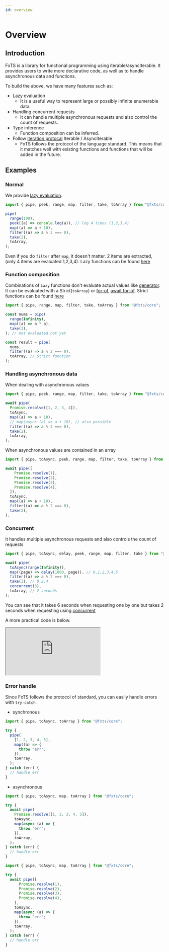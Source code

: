 ```yaml
---
id: overview
---
```


# Overview

## Introduction

FxTS is a library for functional programming using iterable/asyncIterable.
It provides users to write more declarative code, as well as to handle asynchronous data and functions.

To build the above, we have many features such as:

- Lazy evaluation
  - It is a useful way to represent large or possibly infinite enumerable data.
- Handling concurrent requests
  - It can handle multiple asynchronous requests and also control the count of requests.
- Type inference
  - Function composition can be inferred.
- Follow [iteration protocal](https://developer.mozilla.org/en-US/docs/Web/JavaScript/Reference/Iteration_protocols) Iterable / AsyncIterable
  - FxTS follows the protocol of the language standard.
    This means that it matches well with existing functions and functions that will be added in the future.

## Examples

### Normal

We provide [lazy evaluation](https://en.wikipedia.org/wiki/Lazy_evaluation).

```ts
import { pipe, peek, range, map, filter, take, toArray } from "@fxts/core";

pipe(
  range(100),
  peek((a) => console.log(a)), // log 4 times (1,2,3,4)
  map((a) => a + 10),
  filter((a) => a % 2 === 0),
  take(2),
  toArray,
);
```

Even if you do `filter` after `map`, it doesn't matter. 2 items are extracted, (only 4 items are evaluated 1,2,3,4). Lazy functions can be found [here](https://fxts.dev/docs/index#lazy)

### Function composition

Combinations of `Lazy` functions don't evaluate actual values like [generator](https://developer.mozilla.org/en-US/docs/Web/JavaScript/Reference/Global_Objects/Generator).
It can be evaluated with a Strict(`toArray`) or [for-of](https://developer.mozilla.org/en-US/docs/Web/JavaScript/Reference/Statements/for...of), [await for-of](https://developer.mozilla.org/en-US/docs/Web/JavaScript/Reference/Statements/for-await...of). Strict functions can be found [here](https://fxts.dev/docs/index#strict)

```ts
import { pipe, range, map, filter, take, toArray } from "@fxts/core";

const nums = pipe(
  range(Infinity),
  map((a) => a * a),
  take(3),
); // not evaluated not yet

const result = pipe(
  nums,
  filter((a) => a % 2 === 0),
  toArray, // Strict function
);
```

### Handling asynchronous data

When dealing with asynchronous values

```ts
import { pipe, peek, range, map, filter, take, toArray } from "@fxts/core";

await pipe(
  Promise.resolve([1, 2, 3, 4]),
  toAsync,
  map((a) => a + 10),
  // map(async (a) => a + 10), // also possible
  filter((a) => a % 2 === 0),
  take(2),
  toArray,
);
```

When asynchronous values are contained in an array

```ts
import { pipe, toAsync, peek, range, map, filter, take, toArray } from "@fxts/core";

await pipe([
    Promise.resolve(1),
    Promise.resolve(2),
    Promise.resolve(3),
    Promise.resolve(4),
  ]),
  toAsync,
  map((a) => a + 10),
  filter((a) => a % 2 === 0),
  take(2),
);
```

### Concurrent

It handles multiple asynchronous requests and also controls the count of requests

```ts
import { pipe, toAsync, delay, peek, range, map, filter, take } from "@fxts/core";

await pipe(
  toAsync(range(Infinity)),
  map((page) => delay(1000, page)), // 0,1,2,3,4,5
  filter((a) => a % 2 === 0),
  take(3), // 0,2,4
  concurrent(3),
  toArray, // 2 seconds
);
```

You can see that it takes 6 seconds when requesting one by one but takes 2 seconds when requesting using [concurrent](https://fxts.dev/docs/concurrent)

A more practical code is below.

<iframe src="https://codesandbox.io/embed/fxts-concurrent-useful-0frg2?fontsize=14&hidenavigation=1&theme=dark"
     style={{height:800, width:"100%", border:0, borderRadius:4,overflow:"hidden"}}
     title="fxts-concurrent-useful"
     allow="accelerometer; ambient-light-sensor; camera; encrypted-media; geolocation; gyroscope; hid; microphone; midi; payment; usb; vr; xr-spatial-tracking"
     sandbox="allow-forms allow-modals allow-popups allow-presentation allow-same-origin allow-scripts"
></iframe>

### Error handle

Since FxTS follows the protocol of standard, you can easily handle errors with `try-catch`.

- synchronous

```ts
import { pipe, toAsync, toArray } from "@fxts/core";

try {
  pipe(
    [1, 2, 3, 4, 5],
    map((a) => {
      throw "err";
    }),
    toArray,
  );
} catch (err) {
  // handle err
}
```

- asynchronous

```ts
import { pipe, toAsync, map, toArray } from "@fxts/core";

try {
  await pipe(
    Promise.resolve([1, 2, 3, 4, 5]),
    toAsync,
    map(async (a) => {
      throw "err";
    }),
    toArray,
  );
} catch (err) {
  // handle err
}
```


```ts
import { pipe, toAsync, map, toArray } from "@fxts/core";

try {
  await pipe([
      Promise.resolve(1),
      Promise.resolve(2),
      Promise.resolve(3),
      Promise.resolve(4),
    ],
    toAsync,
    map(async (a) => {
      throw "err";
    }),
    toArray,
  );
} catch (err) {
  // handle err
}
```
